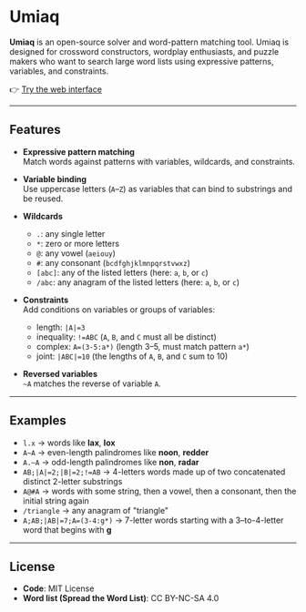 # Umiaq

**Umiaq** is an open-source solver and word-pattern matching tool.
Umiaq is designed for crossword constructors, wordplay enthusiasts, and puzzle makers who want to search large word lists using expressive patterns, variables, and constraints.

👉 [Try the web interface](https://crossword-nexus.github.io/umiaq-rust/)

---

## Features

- **Expressive pattern matching**  
  Match words against patterns with variables, wildcards, and constraints.

- **Variable binding**  
  Use uppercase letters (`A`–`Z`) as variables that can bind to substrings and be reused.

- **Wildcards**
  - `.`: any single letter
  - `*`: zero or more letters
  - `@`: any vowel (`aeiouy`)
  - `#`: any consonant (`bcdfghjklmnpqrstvwxz`)
  - `[abc]`: any of the listed letters (here: `a`, `b`, or `c`)
  - `/abc`: any anagram of the listed letters (here: `a`, `b`, or `c`)

- **Constraints**  
  Add conditions on variables or groups of variables:
  - length: `|A|=3`
  - inequality: `!=ABC` (`A`, `B`, and `C` must all be distinct)
  - complex: `A=(3-5:a*)` (length 3–5, must match pattern `a*`)
  - joint: `|ABC|=10` (the lengths of `A`, `B`, and `C` sum to 10)

- **Reversed variables**  
  `~A` matches the reverse of variable `A`.

---

## Examples

- `l.x` → words like **lax**, **lox**
- `A~A` → even-length palindromes like **noon**, **redder**
- `A.~A` → odd-length palindromes like **non**, **radar**
- `AB;|A|=2;|B|=2;!=AB` → 4-letters words made up of two concatenated distinct 2-letter substrings
- `A@#A` → words with some string, then a vowel, then a consonant, then the initial string again
- `/triangle` → any anagram of "triangle"
- `A;AB;|AB|=7;A=(3-4:g*)` → 7-letter words starting with a 3–to-4-letter word that begins with **g**

---

## License

- **Code**: MIT License
- **Word list (Spread the Word List)**: CC BY-NC-SA 4.0  

